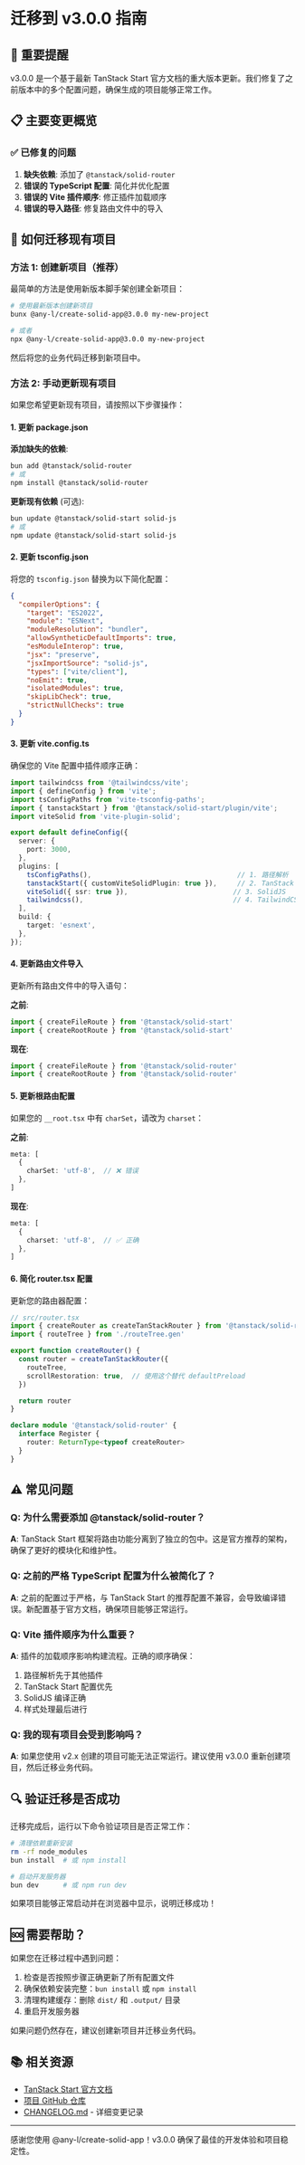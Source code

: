# 迁移到 v3.0.0 指南

## 🚨 重要提醒

v3.0.0 是一个基于最新 TanStack Start 官方文档的重大版本更新。我们修复了之前版本中的多个配置问题，确保生成的项目能够正常工作。

## 📋 主要变更概览

### ✅ 已修复的问题

1. **缺失依赖**: 添加了 `@tanstack/solid-router`
2. **错误的 TypeScript 配置**: 简化并优化配置
3. **错误的 Vite 插件顺序**: 修正插件加载顺序
4. **错误的导入路径**: 修复路由文件中的导入

## 🔧 如何迁移现有项目

### 方法 1: 创建新项目（推荐）

最简单的方法是使用新版本脚手架创建全新项目：

```bash
# 使用最新版本创建新项目
bunx @any-l/create-solid-app@3.0.0 my-new-project

# 或者
npx @any-l/create-solid-app@3.0.0 my-new-project
```

然后将您的业务代码迁移到新项目中。

### 方法 2: 手动更新现有项目

如果您希望更新现有项目，请按照以下步骤操作：

#### 1. 更新 package.json

**添加缺失的依赖**:
```bash
bun add @tanstack/solid-router
# 或
npm install @tanstack/solid-router
```

**更新现有依赖** (可选):
```bash
bun update @tanstack/solid-start solid-js
# 或
npm update @tanstack/solid-start solid-js
```

#### 2. 更新 tsconfig.json

将您的 `tsconfig.json` 替换为以下简化配置：

```json
{
  "compilerOptions": {
    "target": "ES2022",
    "module": "ESNext",
    "moduleResolution": "bundler",
    "allowSyntheticDefaultImports": true,
    "esModuleInterop": true,
    "jsx": "preserve",
    "jsxImportSource": "solid-js",
    "types": ["vite/client"],
    "noEmit": true,
    "isolatedModules": true,
    "skipLibCheck": true,
    "strictNullChecks": true
  }
}
```

#### 3. 更新 vite.config.ts

确保您的 Vite 配置中插件顺序正确：

```typescript
import tailwindcss from '@tailwindcss/vite';
import { defineConfig } from 'vite';
import tsConfigPaths from 'vite-tsconfig-paths';
import { tanstackStart } from '@tanstack/solid-start/plugin/vite';
import viteSolid from 'vite-plugin-solid';

export default defineConfig({
  server: {
    port: 3000,
  },
  plugins: [
    tsConfigPaths(),                                    // 1. 路径解析
    tanstackStart({ customViteSolidPlugin: true }),     // 2. TanStack Start
    viteSolid({ ssr: true }),                          // 3. SolidJS
    tailwindcss(),                                     // 4. TailwindCSS
  ],
  build: {
    target: 'esnext',
  },
});
```

#### 4. 更新路由文件导入

更新所有路由文件中的导入语句：

**之前**:
```typescript
import { createFileRoute } from '@tanstack/solid-start'
import { createRootRoute } from '@tanstack/solid-start'
```

**现在**:
```typescript
import { createFileRoute } from '@tanstack/solid-router'
import { createRootRoute } from '@tanstack/solid-router'
```

#### 5. 更新根路由配置

如果您的 `__root.tsx` 中有 `charSet`，请改为 `charset`：

**之前**:
```typescript
meta: [
  {
    charSet: 'utf-8',  // ❌ 错误
  },
]
```

**现在**:
```typescript
meta: [
  {
    charset: 'utf-8',  // ✅ 正确
  },
]
```

#### 6. 简化 router.tsx 配置

更新您的路由器配置：

```typescript
// src/router.tsx
import { createRouter as createTanStackRouter } from '@tanstack/solid-router'
import { routeTree } from './routeTree.gen'

export function createRouter() {
  const router = createTanStackRouter({
    routeTree,
    scrollRestoration: true,  // 使用这个替代 defaultPreload
  })

  return router
}

declare module '@tanstack/solid-router' {
  interface Register {
    router: ReturnType<typeof createRouter>
  }
}
```

## ⚠️ 常见问题

### Q: 为什么需要添加 @tanstack/solid-router？

**A**: TanStack Start 框架将路由功能分离到了独立的包中。这是官方推荐的架构，确保了更好的模块化和维护性。

### Q: 之前的严格 TypeScript 配置为什么被简化了？

**A**: 之前的配置过于严格，与 TanStack Start 的推荐配置不兼容，会导致编译错误。新配置基于官方文档，确保项目能够正常运行。

### Q: Vite 插件顺序为什么重要？

**A**: 插件的加载顺序影响构建流程。正确的顺序确保：
1. 路径解析先于其他插件
2. TanStack Start 配置优先
3. SolidJS 编译正确
4. 样式处理最后进行

### Q: 我的现有项目会受到影响吗？

**A**: 如果您使用 v2.x 创建的项目可能无法正常运行。建议使用 v3.0.0 重新创建项目，然后迁移业务代码。

## 🔍 验证迁移是否成功

迁移完成后，运行以下命令验证项目是否正常工作：

```bash
# 清理依赖重新安装
rm -rf node_modules
bun install  # 或 npm install

# 启动开发服务器
bun dev      # 或 npm run dev
```

如果项目能够正常启动并在浏览器中显示，说明迁移成功！

## 🆘 需要帮助？

如果您在迁移过程中遇到问题：

1. 检查是否按照步骤正确更新了所有配置文件
2. 确保依赖安装完整：`bun install` 或 `npm install`
3. 清理构建缓存：删除 `dist/` 和 `.output/` 目录
4. 重启开发服务器

如果问题仍然存在，建议创建新项目并迁移业务代码。

## 📚 相关资源

- [TanStack Start 官方文档](https://tanstack.com/start/latest/docs/framework/solid/build-from-scratch)
- [项目 GitHub 仓库](https://github.com/any-leap/create-solid-app)
- [CHANGELOG.md](./CHANGELOG.md) - 详细变更记录

---

感谢您使用 @any-l/create-solid-app！v3.0.0 确保了最佳的开发体验和项目稳定性。
